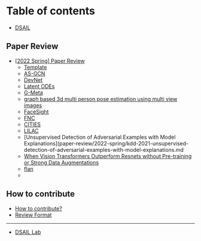 # Table of contents

* [DSAIL](README.md)

## Paper Review

* [\[2022 Spring\] Paper Review](paper-review/2022-spring-paper-review/README.md)
  * [Template](paper-review/2022-spring-paper-review/template.md)
  * [AS-GCN](paper-review/2022-spring/ICDM-2021-ASGCN.md)
  * [DevNet](paper-review/2022-spring/SIGKDD-2019-DevNet.md)
  * [Latent ODEs](paper-review/2022-spring/NeurIPS-2020-LatentODE.md)
  * [G-Meta](paper-review/2022-spring/G-Meta.md)
  * [graph based 3d multi person pose estimation using multi view images](paper-review/2022-spring/iccv-2021-graph-based-3d-multi-person-pose-estimation-using-multi-view-images.md)
  * [FaceSight](paper-review/2022-spring/chi-2021-facesight.md)
  * [FNC](paper-review/2022-spring/WACV-2022-FNC.md)
  * [CITIES](paper-review/2022-spring/ICDM-2020-Cites.md)
  * [LILAC](paper-review/2022-spring/LILAC.md)
  * [Unsupervised Detection of Adversarial Examples with Model Explanations](paper-review/2022-spring/kdd-2021-unsupervised-detection-of-adversarial-examples-with-model-explanations.md
  * [When Vision Transformers Outperform Resnets without Pre-training or Strong Data Augmentations](paper-review/2022-spring/ICLR-2022-When-Vision-Transformer-Outperform-ResNets-Without-Pre-Training-Or-Strong-Data-Augmentations.md)
  * [flan](paper-review/2022-spring/iclr-2022-flan.md)
  * 
## How to contribute

* [How to contribute?](how-to-contribute.md)
* [Review Format](paper-review/template.md)

***

* [DSAIL Lab](https://dsail.kaist.ac.kr)
